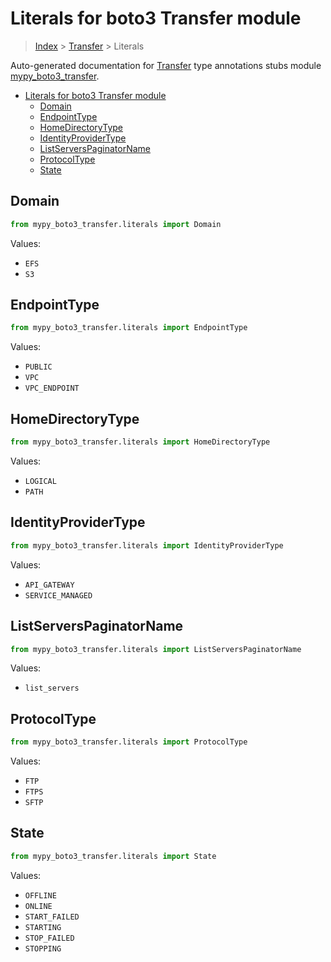 # Literals for boto3 Transfer module

> [Index](../README.md) > [Transfer](./README.md) > Literals

Auto-generated documentation for [Transfer](https://boto3.amazonaws.com/v1/documentation/api/latest/reference/services/transfer.html#Transfer)
type annotations stubs module [mypy_boto3_transfer](https://pypi.org/project/mypy-boto3-transfer/).

- [Literals for boto3 Transfer module](#literals-for-boto3-transfer-module)
  - [Domain](#domain)
  - [EndpointType](#endpointtype)
  - [HomeDirectoryType](#homedirectorytype)
  - [IdentityProviderType](#identityprovidertype)
  - [ListServersPaginatorName](#listserverspaginatorname)
  - [ProtocolType](#protocoltype)
  - [State](#state)

## Domain

```python
from mypy_boto3_transfer.literals import Domain
```

Values:

- `EFS`
- `S3`

## EndpointType

```python
from mypy_boto3_transfer.literals import EndpointType
```

Values:

- `PUBLIC`
- `VPC`
- `VPC_ENDPOINT`

## HomeDirectoryType

```python
from mypy_boto3_transfer.literals import HomeDirectoryType
```

Values:

- `LOGICAL`
- `PATH`

## IdentityProviderType

```python
from mypy_boto3_transfer.literals import IdentityProviderType
```

Values:

- `API_GATEWAY`
- `SERVICE_MANAGED`

## ListServersPaginatorName

```python
from mypy_boto3_transfer.literals import ListServersPaginatorName
```

Values:

- `list_servers`

## ProtocolType

```python
from mypy_boto3_transfer.literals import ProtocolType
```

Values:

- `FTP`
- `FTPS`
- `SFTP`

## State

```python
from mypy_boto3_transfer.literals import State
```

Values:

- `OFFLINE`
- `ONLINE`
- `START_FAILED`
- `STARTING`
- `STOP_FAILED`
- `STOPPING`
